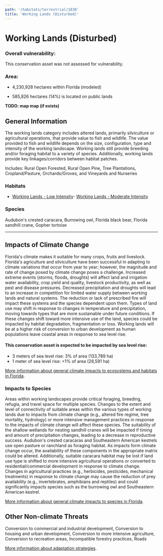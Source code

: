 ```yaml
---
path: '/habitats/terrestrial/1830'
title: 'Working Lands (Disturbed)'
---
```


# Working Lands (Disturbed)

<div id="TopSection">



<div>

### Overall vulnerability:

This conservation asset was not assessed for vulnerability.

### Area:

-   4,230,928 hectares within Florida (modeled)

-   585,826 hectares (14%) is located on public lands



</div>
</div>

**TODO: map map (if exists)**

## General Information

The working lands category includes altered lands, primarily silviculture or agricultural operations, that provide value to fish and wildlife.  The value provided to fish and wildlife depends on the size, configuration, type and intensity of the working landscape.  Working lands still provide breeding and/or foraging habitat to a variety of species.  Additionally, working lands provide key linkages/corridors between habitat patches.

Includes: Rural Open Forested, Rural Open Pine, Tree Plantations, Cropland/Pasture, Orchards/Groves, and Vineyards and Nurseries

### Habitats

- [Working Lands - Low Intensity](/habitats/terrestrial/1831)- [Working Lands - Moderate Intensity](/habitats/terrestrial/1833)



### Species

Audubon's crested caracara, Burrowing owl, Florida black bear, Florida sandhill crane, Gopher tortoise

<hr />

## Impacts of Climate Change

Florida's climate makes it suitable for many crops, fruits and livestock.  Florida's agriculture and silviculture have been successful in adapting to climate variations that occur from year to year; however, the magnitude and rate of change  posed by climate change poses a challenge.  Increased extreme events (storms, floods, droughts) will affect land and irrigation water availability, crop yield and quality, livestock productivity, as well as pest and disease pressures.  Decreased precipitation and droughts will lead to an increase in competition for limited water supply between working lands and natural systems.  The reduction or lack of prescribed fire will impact these systems and the species dependent upon them.  Types of land use may shift in response to changes in temperature and precipitation, moving towards types that are more sustainable under future conditions.  If these changes shift toward more intensive use of the land, species could be impacted by habitat degradation, fragmentation or loss.  Working lands will be at a higher risk of conversion to urban development as human populations leave coastal areas in response to sea level rise.


#### This conservation asset is expected to be impacted by sea level rise:

- 3 meters of sea level rise: 3% of area (133,789 ha)
- 1 meter of sea level rise: <1% of area (28,591 ha)
    

[More information about general climate impacts to ecosystems and habitats in Florida](/impacts/habitats).

### Impacts to Species

Areas within working landscapes provide critical foraging, breeding, refugia, and travel space for multiple species.   Changes to the extent and level of connectivity of suitable areas within the various types of working lands due to impacts from climate change (e.g., altered fire regime, tree mortality, hydrology) or more intensive management practices in response to the impacts of climate change will affect these species.  The suitability of the shallow wetlands for nesting sandhill cranes will be impacted if timing and amount of precipitation changes, leading to a decrease in reproductive success.  Audubon's crested caracaras and Southeastern American kestrels use open pasture or ranchland as foraging habitat.  As impacts form climate change occur, the availability of these components in the appropriate matrix could be altered.  Additionally, suitable caracara habitat may be lost if land use type is shifted to more intensive agricultural operations or converted to residential/commercial development in response to climate change. Changes in agricultural practices (e.g., herbicides, pesticides, mechanical treatments) in response to climate change may cause the reduction of prey availability (e.g., invertebrates, amphibians and reptiles) and could significantly impacts species such as the burrowing owl and Southeastern American kestrel.

[More information about general climate impacts to species in Florida](/impacts/species).

## Other Non-climate Threats

Conversion to commercial and industrial development, Conversion to housing and urban development,  Conversion to more intensive agriculture, Conversion to recreation areas, Incompatible forestry practices, Roads

[More information about adaptation strategies](/strategies).


